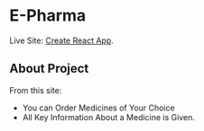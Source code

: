 # E-Pharma

Live Site: [Create React App](https://github.com/facebook/create-react-app).

## About Project

From this site:

-   You can Order Medicines of Your Choice
-   All Key Information About a Medicine is Given.
